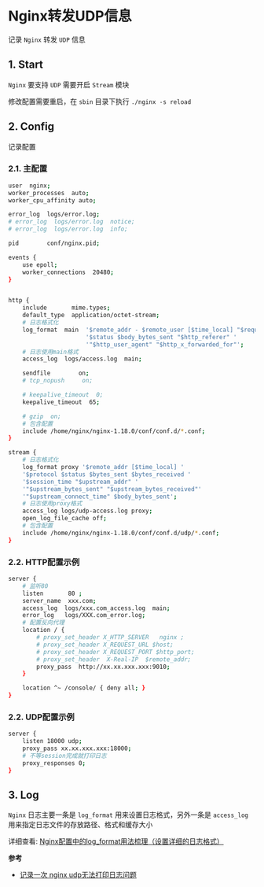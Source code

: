 # Nginx转发UDP信息

记录 `Nginx` 转发 `UDP` 信息

## 1. Start

`Nginx` 要支持 `UDP` 需要开启 `Stream` 模块

修改配置需要重启，在 `sbin` 目录下执行 `./nginx -s reload`

## 2. Config

记录配置

### 2.1. 主配置

```bash
user  nginx;
worker_processes  auto;
worker_cpu_affinity auto;

error_log  logs/error.log;
# error_log  logs/error.log  notice;
# error_log  logs/error.log  info;

pid        conf/nginx.pid;

events {
    use epoll;
    worker_connections  20480;
}


http {
    include       mime.types;
    default_type  application/octet-stream;
    # 日志格式化
    log_format  main  '$remote_addr - $remote_user [$time_local] "$request" '
                      '$status $body_bytes_sent "$http_referer" '
                      '"$http_user_agent" "$http_x_forwarded_for"';
    # 日志使用main格式
    access_log  logs/access.log  main;

    sendfile        on;
    # tcp_nopush     on;

    # keepalive_timeout  0;
    keepalive_timeout  65;

    # gzip  on;
    # 包含配置
    include /home/nginx/nginx-1.18.0/conf/conf.d/*.conf;
}

stream {
    # 日志格式化
    log_format proxy '$remote_addr [$time_local] '
    '$protocol $status $bytes_sent $bytes_received '
    '$session_time "$upstream_addr" '
    '"$upstream_bytes_sent" "$upstream_bytes_received"'
    '"$upstream_connect_time" $body_bytes_sent';
    # 日志使用proxy格式
    access_log logs/udp-access.log proxy;
    open_log_file_cache off;
    # 包含配置
    include /home/nginx/nginx-1.18.0/conf/conf.d/udp/*.conf;
}
```

### 2.2. HTTP配置示例

```bash
server {
    # 监听80
    listen       80 ;
    server_name  xxx.com;
    access_log  logs/xxx.com_access.log  main;
    error_log   logs/XXX.com_error.log;
    # 配置反向代理
    location / {
        # proxy_set_header X_HTTP_SERVER   nginx ;
        # proxy_set_header X_REQUEST_URL $host;
        # proxy_set_header X_REQUEST_PORT $http_port;
        # proxy_set_header  X-Real-IP  $remote_addr;
        proxy_pass  http://xx.xx.xxx.xxx:9010;
    }

    location ^~ /console/ { deny all; }
}
```

### 2.2. UDP配置示例

```bash
server {
    listen 18000 udp;
    proxy_pass xx.xx.xxx.xxx:18000;
    # 不等session完成就打印日志
    proxy_responses 0;
}
```

## 3. Log

`Nginx` 日志主要一条是 `log_format` 用来设置日志格式，另外一条是 `access_log` 用来指定日志文件的存放路径、格式和缓存大小

详细查看: [Nginx配置中的log_format用法梳理（设置详细的日志格式）](https://www.cnblogs.com/kevingrace/p/5893499.html)

**参考**

* [记录一次 nginx udp无法打印日志问题](https://blog.csdn.net/weixin_39639119/article/details/85019822)